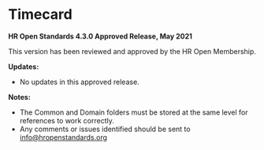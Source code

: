 # Timecard
**HR Open Standards 4.3.0 Approved Release, May 2021**   

This version has been reviewed and approved by the HR Open Membership. 

**Updates:**
- No updates in this approved release. 

**Notes:**
- The Common and Domain folders must be stored at the same level for references to work correctly.
- Any comments or issues identified should be sent to info@hropenstandards.org

